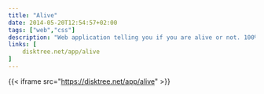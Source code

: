 ```yaml
---
title: "Alive"
date: 2014-05-20T12:54:57+02:00
tags: ["web","css"]
description: "Web application telling you if you are alive or not. 100% CSS."
links: [
	disktree.net/app/alive
]
---
```

{{< iframe src="https://disktree.net/app/alive" >}}
